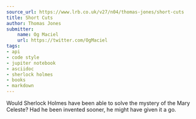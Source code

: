 ```yaml
---
source_url: https://www.lrb.co.uk/v27/n04/thomas-jones/short-cuts
title: Short Cuts
author: Thomas Jones
submitter:
    name: Og Maciel
    url: https://twitter.com/OgMaciel
tags:
- api
- code style
- jupiter notebook
- asciidoc
- sherlock holmes
- books
- markdown
---
```


Would Sherlock Holmes have been able to solve the mystery of the Mary Celeste? Had he been invented sooner, he might have given it a go.
